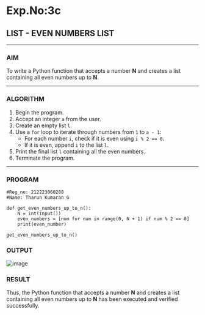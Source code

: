 # Exp.No:3c
## LIST - EVEN NUMBERS LIST

---

### AIM  
To write a Python function that accepts a number **N** and creates a list containing all even numbers up to **N**.

---

### ALGORITHM

1. Begin the program.  
2. Accept an integer `a` from the user.  
3. Create an empty list `l`.  
4. Use a `for` loop to iterate through numbers from `1` to `a - 1`:  
   - For each number `i`, check if it is even using `i % 2 == 0`.  
   - If it is even, append `i` to the list `l`.  
5. Print the final list `l` containing all the even numbers.  
6. Terminate the program.

---

### PROGRAM

```
#Reg_no: 212223060288
#Name: Tharun Kumaran G

def get_even_numbers_up_to_n():
    N = int(input())
    even_numbers = [num for num in range(0, N + 1) if num % 2 == 0]
    print(even_number)

get_even_numbers_up_to_n()

```

### OUTPUT

![image](https://github.com/user-attachments/assets/ad504145-152e-41a3-9ca8-4c2cc493eae8)

### RESULT

Thus, the Python function that accepts a number **N** and creates a list containing all even numbers up to **N** has been executed and verified successfully.
